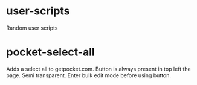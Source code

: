 # user-scripts
Random user scripts

# pocket-select-all

Adds a select all to getpocket.com. Button is always present in top left the page. Semi transparent. Enter bulk edit mode before using button.
